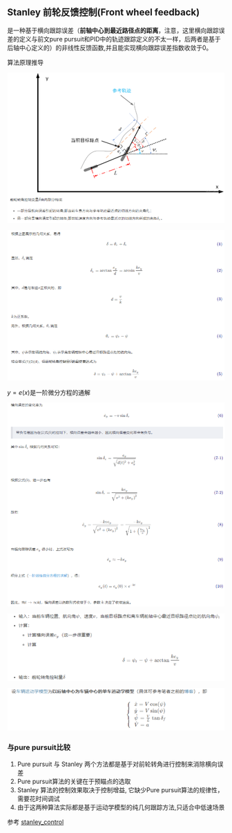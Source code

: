 
## Stanley 前轮反馈控制(Front wheel feedback)

是一种基于横向跟踪误差（**前轴中心到最近路径点的距离**，注意，这里横向跟踪误差的定义与前文pure pursuit和PID中的轨迹跟踪定义的不太一样，后两者是基于后轴中心定义的）的非线性反馈函数,并且能实现横向跟踪误差指数收敛于0。

算法原理推导

![](./img/stanley/img1.png)

![](./img/stanley/img2.png)

$y = e(x)$是一阶微分方程的通解

![](./img/stanley/img3.png)

![](./img/stanley/img4.png)

![](./img/stanley/img5.png)

### 与pure pursuit比较

1. Pure pursuit 与 Stanley 两个方法都是基于对前轮转角进行控制来消除横向误差
2. Pure pursuit算法的关键在于预瞄点的选取
3. Stanley 算法的控制效果取决于控制增益, 它缺少Pure pursuit算法的规律性，需要花时间调试
4. 由于这两种算法实际都是基于运动学模型的纯几何跟踪方法,只适合中低速场景

参考 [stanley_control](https://blog.csdn.net/weixin_42301220/article/details/124899547)
